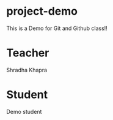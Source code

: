 # project-demo
This is a Demo for Git and Github class!!

# Teacher
Shradha Khapra

# Student
Demo student